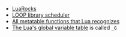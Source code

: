 * [LuaRocks](https://luarocks.org/)
* [LOOP library scheduler](http://loop.luaforge.net/library/thread/Scheduler.html)
* [All metatable functions that Lua recognizes](http://www.lua.org/manual/5.2/manual.html#2.4)
* [The Lua's global variable table](http://www.lua.org/pil/14.html) is called `_G`
